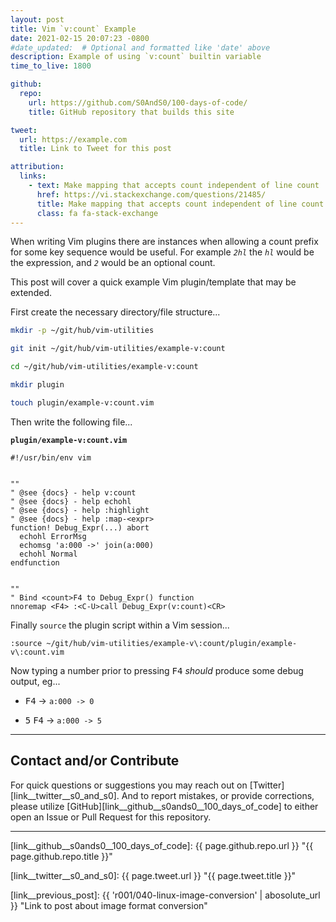 ```yaml
---
layout: post
title: Vim `v:count` Example
date: 2021-02-15 20:07:23 -0800
#date_updated:  # Optional and formatted like 'date' above
description: Example of using `v:count` builtin variable
time_to_live: 1800

github:
  repo:
    url: https://github.com/S0AndS0/100-days-of-code/
    title: GitHub repository that builds this site

tweet:
  url: https://example.com
  title: Link to Tweet for this post

attribution:
  links:
    - text: Make mapping that accepts count independent of line count
      href: https://vi.stackexchange.com/questions/21485/
      title: Make mapping that accepts count independent of line count
      class: fa fa-stack-exchange
---
```



When writing Vim plugins there are instances when allowing a count prefix for some key sequence would be useful. For example _`2hl`_ the _`hl`_ would be the expression, and _`2`_ would be an optional count.


This post will cover a quick example Vim plugin/template that may be extended.


First create the necessary directory/file structure...


```bash
mkdir -p ~/git/hub/vim-utilities

git init ~/git/hub/vim-utilities/example-v:count

cd ~/git/hub/vim-utilities/example-v:count

mkdir plugin

touch plugin/example-v:count.vim
```


Then write the following file...


**`plugin/example-v:count.vim`**


```vim
#!/usr/bin/env vim


""
" @see {docs} - help v:count
" @see {docs} - help echohl
" @see {docs} - help :highlight
" @see {docs} - help :map-<expr>
function! Debug_Expr(...) abort
  echohl ErrorMsg
  echomsg 'a:000 ->' join(a:000)
  echohl Normal
endfunction


""
" Bind <count>F4 to Debug_Expr() function
nnoremap <F4> :<C-U>call Debug_Expr(v:count)<CR>
```


Finally `source` the plugin script within a Vim session...


```vim
:source ~/git/hub/vim-utilities/example-v\:count/plugin/example-v\:count.vim
```


Now typing a number prior to pressing <kbd>F4</kbd> _should_ produce some debug output, eg...


- <kbd>F4</kbd> -> `a:000 -> 0`

- <kbd>5</kbd> <kbd>F4</kbd> -> `a:000 -> 5`


______


## Contact and/or Contribute
[heading__contact_andor_contribute]: #contact-andor-contribute


For quick questions or suggestions you may reach out on [Twitter][link__twitter__s0_and_s0]. And to report mistakes, or provide corrections, please utilize [GitHub][link__github__s0ands0__100_days_of_code] to either open an Issue or Pull Request for this repository.


______



[link__github__s0ands0__100_days_of_code]: {{ page.github.repo.url }} "{{ page.github.repo.title }}"

[link__twitter__s0_and_s0]: {{ page.tweet.url }} "{{ page.tweet.title }}"

[link__previous_post]: {{ 'r001/040-linux-image-conversion' | abosolute_url }} "Link to post about image format conversion"

